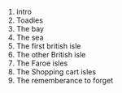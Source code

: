 1. intro
2. Toadies
3. The bay
4. The sea
5. The first british isle
6. The other British isle
7. The Faroe isles
8. The Shopping cart isles
9. The rememberance to forget